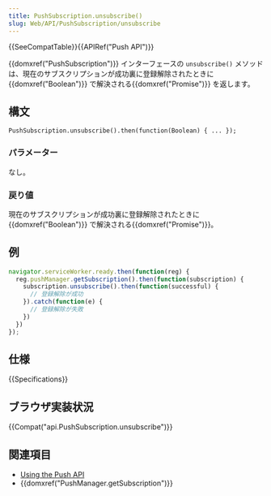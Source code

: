 ```yaml
---
title: PushSubscription.unsubscribe()
slug: Web/API/PushSubscription/unsubscribe
---
```


{{SeeCompatTable}}{{APIRef("Push API")}}

{{domxref("PushSubscription")}} インターフェースの `unsubscribe()` メソッドは、現在のサブスクリプションが成功裏に登録解除されたときに {{domxref("Boolean")}} で解決される{{domxref("Promise")}} を返します。

## 構文

```
​PushSubscription.unsubscribe().then(function(Boolean) { ... });
```

### パラメーター

なし。

### 戻り値

現在のサブスクリプションが成功裏に登録解除されたときに {{domxref("Boolean")}} で解決される{{domxref("Promise")}}。

## 例

```js
navigator.serviceWorker.ready.then(function(reg) {
  reg.pushManager.getSubscription().then(function(subscription) {
    subscription.unsubscribe().then(function(successful) {
      // 登録解除が成功
    }).catch(function(e) {
      // 登録解除が失敗
    })
  })
});
```

## 仕様

{{Specifications}}

## ブラウザ実装状況

{{Compat("api.PushSubscription.unsubscribe")}}

## 関連項目

- [Using the Push API](/ja/docs/Web/API/Push_API/Using_the_Push_API)
- {{domxref("PushManager.getSubscription")}}
